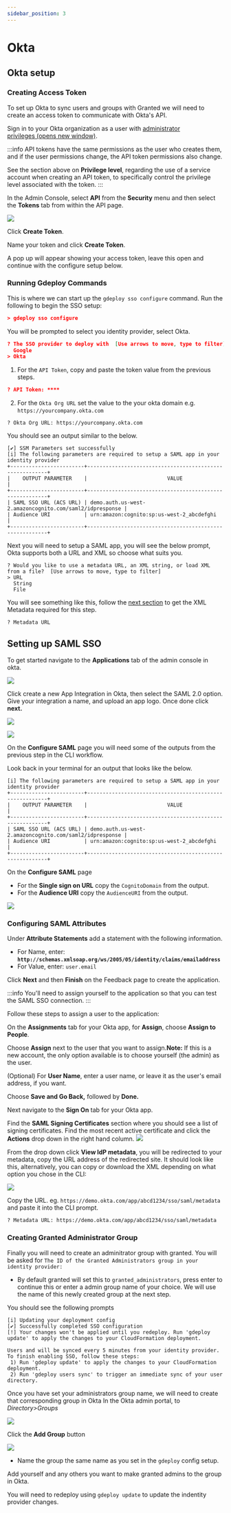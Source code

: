 ```yaml
---
sidebar_position: 3
---
```


# Okta

## Okta setup

### Creating Access Token

To set up Okta to sync users and groups with Granted we will need to create an access token to communicate with Okta's API.

Sign in to your Okta organization as a user with [administrator privileges (opens new window)](https://help.okta.com/okta_help.htm?id=ext_Security_Administrators).

:::info
API tokens have the same permissions as the user who creates them, and if the user permissions change, the API token permissions also change.

See the section above on **Privilege level**, regarding the use of a service account when creating an API token, to specifically control the privilege level associated with the token.
:::

In the Admin Console, select **API** from the **Security** menu and then select the **Tokens** tab from within the API page.

![](/img/sso/okta/01.png)

Click **Create Token**.

Name your token and click **Create Token**.

A pop up will appear showing your access token, leave this open and continue with the configure setup below.

### Running Gdeploy Commands

This is where we can start up the `gdeploy sso configure` command. Run the following to begin the SSO setup:

```json
> gdeploy sso configure
```

You will be prompted to select you identity provider, select Okta.

```json
? The SSO provider to deploy with  [Use arrows to move, type to filter]
  Google
> Okta
```

1. For the `API Token`, copy and paste the token value from the previous steps.

```json
? API Token: ****
```

2. For the `Okta Org URL` set the value to the your okta domain e.g. `https://yourcompany.okta.com`

```
? Okta Org URL: https://yourcompany.okta.com
```

You should see an output similar to the below.

```
[✔] SSM Parameters set successfully
[i] The following parameters are required to setup a SAML app in your identity provider
+------------------------+---------------------------------------------------------+
|    OUTPUT PARAMETER    |                          VALUE                          |
+------------------------+---------------------------------------------------------+
| SAML SSO URL (ACS URL) | demo.auth.us-west-2.amazoncognito.com/saml2/idpresponse |
| Audience URI           | urn:amazon:cognito:sp:us-west-2_abcdefghi               |
+------------------------+---------------------------------------------------------+
```

Next you will need to setup a SAML app, you will see the below prompt, Okta supports both a URL and XML so choose what suits you.

```
? Would you like to use a metadata URL, an XML string, or load XML from a file?  [Use arrows to move, type to filter]
> URL
  String
  File
```

You will see something like this, follow the [next section](#setting-up-saml-sso) to get the XML Metadata required for this step.

```
? Metadata URL
```

## Setting up SAML SSO

To get started navigate to the **Applications** tab of the admin console in okta.

![](/img/sso/okta/02.png)

Click create a new App Integration in Okta, then select the SAML 2.0 option. Give your integration a name, and upload an app logo. Once done click **next.**

![](/img/sso/okta/03.png)

![](/img/sso/okta/04.png)

On the **Configure SAML** page you will need some of the outputs from the previous step in the CLI workflow.

Look back in your terminal for an output that looks like the below.

```
[i] The following parameters are required to setup a SAML app in your identity provider
+------------------------+---------------------------------------------------------+
|    OUTPUT PARAMETER    |                          VALUE                          |
+------------------------+---------------------------------------------------------+
| SAML SSO URL (ACS URL) | demo.auth.us-west-2.amazoncognito.com/saml2/idpresponse |
| Audience URI           | urn:amazon:cognito:sp:us-west-2_abcdefghi               |
+------------------------+---------------------------------------------------------+
```

On the **Configure SAML** page

- For the **Single sign on URL** copy the `CognitoDomain` from the output.
- For the **Audience URI** copy the `AudienceURI` from the output.

![](/img/sso/okta/05.png)

### Configuring SAML Attributes

Under **Attribute Statements** add a statement with the following information.

- For Name, enter: **`http://schemas.xmlsoap.org/ws/2005/05/identity/claims/emailaddress`**
- For Value, enter: `user.email`

Click **Next** and then **Finish** on the Feedback page to create the application.

:::info
You'll need to assign yourself to the application so that you can test the SAML SSO connection.
:::

Follow these steps to assign a user to the application:

On the **Assignments** tab for your Okta app, for **Assign**, choose **Assign to People**.

Choose **Assign** next to the user that you want to assign.**Note:** If this is a new account, the only option available is to choose yourself (the admin) as the user.

(Optional) For **User Name**, enter a user name, or leave it as the user's email address, if you want.

Choose **Save and Go Back,** followed by **Done.**

Next navigate to the **Sign On** tab for your Okta app.

Find the **SAML Signing Certificates** section where you should see a list of signing certificates. Find the most recent active certificate and click the **Actions** drop down in the right hand column.
![](/img/sso/okta/06.png)

From the drop down click **View IdP metadata**, you will be redirected to your metadata, copy the URL address of the redirected site. It should look like this, alternatively, you can copy or download the XML depending on what option you chose in the CLI:

![](/img/sso/okta/07.png)

Copy the URL. eg. `https://demo.okta.com/app/abcd1234/sso/saml/metadata` and paste it into the CLI prompt.

```
? Metadata URL: https://demo.okta.com/app/abcd1234/sso/saml/metadata
```

### Creating Granted Administrator Group

Finally you will need to create an adminitrator group with granted. You will be asked for `The ID of the Granted Administrators group in your identity provider:`

- By default granted will set this to `granted_administrators`, press enter to continue this or enter a admin group name of your choice. We will use the name of this newly created group at the next step.

You should see the following prompts

```
[i] Updating your deployment config
[✔] Successfully completed SSO configuration
[!] Your changes won't be applied until you redeploy. Run 'gdeploy update' to apply the changes to your CloudFormation deployment.

Users and will be synced every 5 minutes from your identity provider. To finish enabling SSO, follow these steps:
 1) Run 'gdeploy update' to apply the changes to your CloudFormation deployment.
 2) Run 'gdeploy users sync' to trigger an immediate sync of your user directory.
```

Once you have set your administrators group name, we will need to create that corresponding group in Okta
In the Okta admin portal, to _Directory>Groups_

![](/img/sso/okta/08.png)

Click the **Add Group** button

![](/img/sso/okta/09.png)

- Name the group the same name as you set in the `gdeploy` config setup.

Add yourself and any others you want to make granted admins to the group in Okta.

You will need to redeploy using `gdeploy update` to update the indentity provider changes.
